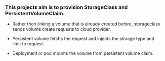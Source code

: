 ### This projects aim is to provision StorageClass and PersistentVolumeClaim.

- Rather then linking a volume that is already created before, storageclass sends volume create requests to cloud provider.

- Persistent volume fetchs the request and injects the storage type and limit to request.

- Deployment or pod mounts the volume from persistent volume claim.